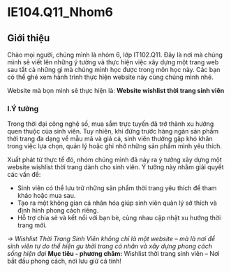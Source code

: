 # IE104.Q11_Nhom6
## Giới thiệu 
Chào mọi người, chúng mình là nhóm 6, lớp IT102.Q11. Đây là nơi mà chúng mình sẽ viết lên những ý tưởng và thực hiện việc xây dựng một trang web sau tất cả những gì mà chúng mình học được trong môn học này. Các bạn có thể ghé xem hành trình thực hiện website này cùng chúng mình nhé.

Website mà bọn mình sẽ thực hiện là: **Website wishlist thời trang sinh viên**
[](https://cf.creatrip.com/original/blog/11049/s6f7r45l4t82sm6twe803vmrwfhvulbo.jpg?d=1300x700&q=75&f=jpg)
### I.Ý tưởng 
Trong thời đại công nghệ số, mua sắm trực tuyến đã trở thành xu hướng quen thuộc của sinh viên. Tuy nhiên, khi đứng trước hàng ngàn sản phẩm thời trang đa dạng về mẫu mã và giá cả, sinh viên thường gặp khó khăn trong việc lựa chọn, quản lý hoặc ghi nhớ những sản phẩm mình yêu thích.

Xuất phát từ thực tế đó, nhóm chúng mình đã nảy ra ý tưởng xây dựng một website wishlist thời trang dành cho sinh viên. Ý tưởng này nhằm giải quyết các vấn đề:
- Sinh viên có thể lưu trữ những sản phẩm thời trang yêu thích để tham khảo hoặc mua sau.
- Tạo ra một không gian cá nhân hóa giúp sinh viên quản lý sở thích và định hình phong cách riêng.
- Hỗ trợ chia sẻ và kết nối với bạn bè, cùng nhau cập nhật xu hướng thời trang mới.
  
*-> Wishlist Thời Trang Sinh Viên không chỉ là một website – mà là nơi để sinh viên tự do thể hiện gu thời trang cá nhân và xây dựng phong cách sống hiện đại*
**Mục tiêu - phương châm:** Wishlist thời trang sinh viên – Nơi bắt đầu phong cách, nơi lưu giữ cá tính!

